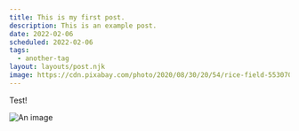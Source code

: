 ```yaml
---
title: This is my first post.
description: This is an example post.
date: 2022-02-06
scheduled: 2022-02-06
tags:
  - another-tag
layout: layouts/post.njk
image: https://cdn.pixabay.com/photo/2020/08/30/20/54/rice-field-5530707_1280.jpg
---
```


Test!

![An image](https://cdn.pixabay.com/photo/2020/08/30/20/54/rice-field-5530707_1280.jpg)
